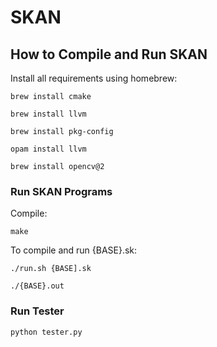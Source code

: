 # SKAN

## How to Compile and Run SKAN

Install all requirements using homebrew:

```brew install cmake```

```brew install llvm```

```brew install pkg-config```

```opam install llvm```

```brew install opencv@2```

### Run SKAN Programs

Compile:

```make```

To compile and run {BASE}.sk:

```./run.sh {BASE].sk```

```./{BASE}.out```


### Run Tester

```python tester.py```

